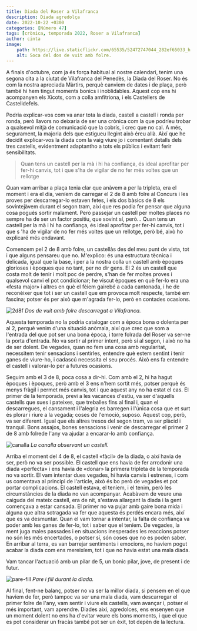 ```yaml
---
title: Diada del Roser a Vilafranca
description: Diada agredolça
date: 2022-10-22 +0300
categories: [Número 47]
tags: [crònica, temporada 2022, Roser a Vilafranca]
author: cinta
image:
    path: https://live.staticflickr.com/65535/52472747044_282ef65033_h.jpg
    alt: Soca del dos de vuit amb folre.
---
```


A finals d'octubre, com ja és força habitual al nostre calendari, tenim una segona cita a la ciutat de Vilafranca del Penedès, la Diada del Roser. No és com la nostra apreciada Màrtirs, perquè canviem de dates i de plaça, però també hi hem tingut moments bonics i inoblidables. Aquest cop ens hi acompanyen els Xicots, com a colla amfitriona, i els Castellers de Castelldefels.

Podria explicar-vos com va anar tota la diada, castell a castell i ronda per ronda, però llavors no deixaria de ser una crònica com la que podríeu trobar a qualsevol mitjà de comunicació que la cobrís, i crec que no cal. A més, segurament, la majoria dels que estigueu llegint això éreu allà. Així que he decidit explicar-vos la diada com la vaig viure jo i comentant detalls dels tres castells, evidentment adaptantho a tots els públics i evitant ferir sensibilitats.

>Quan tens un castell per la mà i hi ha confiança, és ideal aprofitar per fer-hi canvis, tot i que s'ha de vigilar de
no fer més voltes que un rellotge

Quan vam arribar a plaça tenia clar que anàvem a per la tripleta, era el moment i era el dia, veníem de carregar el 2 de 8 amb folre al Concurs i les proves per descarregar-lo estaven fetes, i els dos bàsics de 8 els sovintejàvem durant el segon tram, així que res podia fer pensar que alguna cosa pogués sortir malament. Però passejar un castell per moltes places no
sempre ha de ser un factor positiu, que sovint sí, però... Quan tens un castell per la mà i hi ha confiança, és ideal aprofitar per fer-hi canvis, tot i que s 'ha de vigilar de no fer més voltes que un rellotge, però bé, això ho explicaré més endavant.

Comencem pel 2 de 8 amb folre, un castellàs des del meu punt de vista, tot i que alguns pensareu que no. M'explico: és una estructura tècnica i delicada, igual que la base, i per a la nostra colla un castell amb èpoques glorioses i èpoques que no tant, per no dir gens. El 2 és un castell que costa molt de tenir i molt poc de perdre, s'han de fer moltes proves i qualsevol canvi el pot condicionar; he viscut èpoques en què fer-lo era una «festa major» i altres en què el fèiem gairebé a cada cantonada, i he de reconèixer que tot i ser un castell que em provoca molt respecte, també em fascina; potser és per això que m'agrada fer-lo, però en contades ocasions.

![2d8f](https://live.staticflickr.com/65535/52457027857_5c7a397c2b_c.jpg)
_Dos de vuit amb folre descarregat a Vilafranca._

Aquesta temporada no la podria catalogar com a època bona o dolenta per al 2, perquè venim d'una situació anòmala, així que crec que som a l'entrada del que pot ser una bona època, i torre folrada del Roser va ser-ne la porta d'entrada. No va sortir al primer intent, però sí al segon, i això no ha de ser dolent. De vegades, quan no fem una cosa amb regularitat, necessitem tenir sensacions i sentirles, entendre què estem sentint i tenir ganes de viure-ho, i cadascú necessita el seu procés. Això ens fa entendre el castell i valorar-lo per a futures ocasions.

Seguim amb el 3 de 8, poca cosa a dir-hi. Com amb el 2, hi ha hagut èpoques i èpoques, però amb el 3 ens n'hem sortit més, potser perquè és menys fràgil i permet més canvis, tot i que aquest any no ha estat el cas. El primer de la temporada,
previ a les vacances d'estiu, va ser d'aquells castells que sues i pateixes, que treballes fins al final i, quan el descarregues, el cansament i l'alegria es barregen i l'única cosa que et surt és plorar i riure a la vegada; coses de l'emoció, suposo. Aquest cop, però, va ser diferent. Igual que els altres tresos del segon tram, va ser plàcid i tranquil.
Bons assajos, bones sensacions i venir de descarregar el primer 2 de 8 amb folrede l'any va ajudar a encarar-lo amb confiança.

![canalla](https://live.staticflickr.com/65535/52471967272_72e391a4d5_h.jpg)
_La canalla observant un castell._

Arriba el moment del 4 de 8, el castell «fàcil» de la diada, o així havia de ser, però no va ser possible. El castell que ens havia de fer arrodonir una diada «perfecta» i ens havia de «donar» la primera tripleta de la temporada no va sortir. El vam intentar dues vegades, hi havia canvis i estrenes, i com us comentava al principi de l'article, això és bo però de vegades et pot portar complicacions. El castell estava, el teníem, i el tenim, però les circumstàncies de la diada no van acompanyar. Acabàvem de veure una caiguda del mateix castell, era de nit, s'estava allargant la diada i la gent començava a estar cansada. El primer no va pujar amb gaire bona mida i alguna que altra sotragada va fer que aquesta és perdés encara més, així que es va desmuntar. Quan el vam tornar a intentar, la falta de confiança va poder amb les ganes de fer-lo, tot i saber que el teníem. De vegades, la ment juga males passades i en situacions inesperades les reaccions potser no són les més encertades, o potser sí, són coses que no es poden saber. En arribar al terra, es van barrejar sentiments i emocions, no havíem pogut acabar la diada com ens mereixíem, tot i que no havia estat una mala diada. 

Vam tancar l'actuació amb un pilar de 5, un bonic pilar, jove, de present i de futur.

![pare-fill](https://live.staticflickr.com/65535/52471969112_19dce63989_c.jpg)
_Pare i fill durant la diada._

Al final, fent-ne balanç, potser no va ser la millor diada, si pensem en el que havíem de fer, però tampoc va ser una mala diada, vam descarregar el primer folre de l'any, vam sentir i viure els castells, vam avançar i, potser el més important, vam aprendre. Diades així, agredolces, ens ensenyen que un moment dolent no ens ha d'evitar veure els bons moments, i que el que es pot considerar un fracàs també pot ser un èxit, tot depèn de la lectura.

